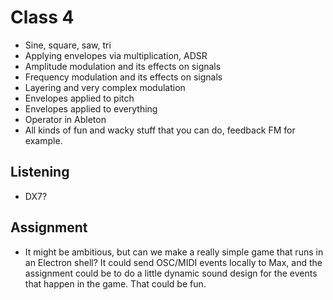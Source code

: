 # Class 4
- Sine, square, saw, tri
- Applying envelopes via multiplication, ADSR
- Amplitude modulation and its effects on signals
- Frequency modulation and its effects on signals
- Layering and very complex modulation
- Envelopes applied to pitch
- Envelopes applied to everything
- Operator in Ableton
- All kinds of fun and wacky stuff that you can do, feedback FM for example.

## Listening
- DX7?

## Assignment
- It might be ambitious, but can we make a really simple game that runs in an Electron shell? It could send OSC/MIDI events locally to Max, and the assignment could be to do a little dynamic sound design for the events that happen in the game. That could be fun.
